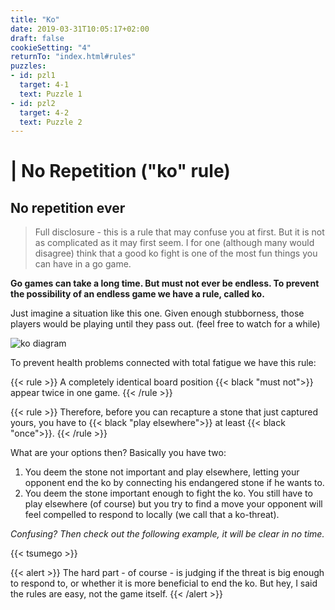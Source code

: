 ```yaml
---
title: "Ko"
date: 2019-03-31T10:05:17+02:00
draft: false
cookieSetting: "4"
returnTo: "index.html#rules"
puzzles:
- id: pzl1
  target: 4-1
  text: Puzzle 1
- id: pzl2
  target: 4-2
  text: Puzzle 2  
---
```


# | No Repetition ("ko" rule)
## No repetition ever

> Full disclosure - this is a rule that may confuse you at first. But it is not as complicated as it may first seem. I for one (although many would disagree) think that a good ko fight is one of the most fun things you can have in a go game.

**Go games can take a long time. But must not ever be endless. To prevent the possibility of an endless game we have a rule, called ko.**

Just imagine a situation like this one. Given enough stubborness, those players would be playing until they pass out. (feel free to watch for a while)

![ko diagram](/images/ko.gif)

To prevent health problems connected with total fatigue we have this rule:

{{< rule >}}
    A completely identical board position {{< black "must not">}} appear twice in one game.
{{< /rule >}}

{{< rule >}}
Therefore, before you can recapture a stone that just captured yours, you have to {{< black "play elsewhere">}} at least {{< black "once">}}.
{{< /rule >}}

What are your options then? Basically you have two:

1. You deem the stone not important and play elsewhere, letting your opponent end the ko by connecting his endangered stone if he wants to.
2. You deem the stone important enough to fight the ko. You still have to play elsewhere (of course) but you try to find a move your opponent will feel compelled to respond to locally (we call that a ko-threat).



*Confusing? Then check out the following example, it will be clear in no time.*

{{< tsumego >}}

{{< alert >}}
    The hard part - of course - is judging if the threat is big enough to respond to, or whether it is more beneficial to end the ko. But hey, I said the rules are easy, not the game itself.
{{< /alert >}}